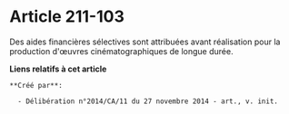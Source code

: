 # Article 211-103

Des aides financières sélectives sont attribuées avant réalisation pour la production d'œuvres cinématographiques de longue
durée.

**Liens relatifs à cet article**

	**Créé par**:

	  - Délibération n°2014/CA/11 du 27 novembre 2014 - art., v. init.
